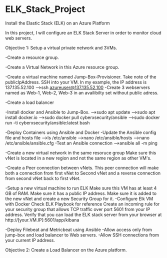 # ELK_Stack_Project
Install the Elastic Stack (ELK) on an Azure Platform

In this project, I will configure an ELK Stack Server in order to monitor cloud web servers.


Objective 1: Setup a virtual private network and 3VMs.

-Create a resource group.

-Create a Virtual Network in this Azure resource group.

-Create a virtual machine named Jump-Box-Provisioner. Take note of the publicIpAddress.
	SSH into your VM. In my example, the IP address is 137.135.52.100
		-->ssh azureuser@137.135.52.100
-Create 3 webservers named as Web-1, Web-2, Web-3 in an availibilty set without public adress.

-Create a load balancer

-Install docker and Ansible to Jump-Box.
	-->sudo apt update
	-->sudo apt install docker.io
	-->sudo docker pull cyberxsecurity/ansible
	-->sudo docker run -ti cyberxsecurity/ansible:latest bash

-Deploy Containers using Ansible and Docker
-Update the Ansible config file and hosts file
	-->ls /etc/ansible
	-->nano /etc/ansible/hosts
	-->nano /etc/ansible/ansible.cfg
-Test an Ansible connection 
	-->ansible all -m ping

-Create a new virtual network in the same resoruce group
	Make sure this vNet is located in a new region and not the same region as other VM's.

-Create a Peer connection between vNets. This peer connection will make both a connection from first vNet to Second vNet and a reverse connection from second vNet back to first vNet.

-Setup a new virtual machine to run ELK
	Make sure this VM has at least 4 GB of RAM.
	Make sure it has a public IP address.
	Make sure it is added to the new vNet and create a new Security Group for it.
-Configure Elk VM with Docker
	Check ELK Playbook for reference
	Create an incoming rule for your security group that allows TCP traffic over port 5601 from your IP address.
	Verify that you can load the ELK stack server from your browser at http://[your.VM.IP]:5601/app/kibana


-Deploy Filebeat and Metricbeat using Ansible 
-Allow access only from jump-box and load balancer to Web servers.
-Allow SSH connections from your current IP address.


Objective 2: Create a Load Balancer on the Azure platform. 